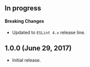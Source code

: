 ## In progress

#### Breaking Changes

 * Updated to `ESLint 4.x` release line.

## 1.0.0 (June 29, 2017)

 * Initial release.
